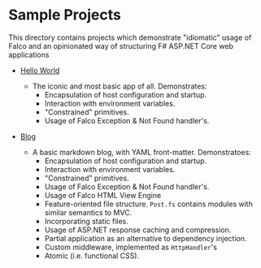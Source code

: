 # Sample Projects

This directory contains projects which demonstrate "idiomatic" usage of Falco and an opinionated way of structuring F# ASP.NET Core web applications

- [Hello World][1]
	- The iconic and most basic app of all. Demonstrates:
		- Encapsulation of host configuration and startup.
		- Interaction with environment variables.
		- "Constrained" primitives.
		- Usage of Falco Exception & Not Found handler's.

- [Blog][2]
	- A basic markdown blog, with YAML front-matter. Demonstratoes:
		- Encapsulation of host configuration and startup.
		- Interaction with environment variables.
		- "Constrained" primitives.
		- Usage of Falco Exception & Not Found handler's. 
		- Usage of Falco HTML View Engine
		- Feature-oriented file structure. `Post.fs` contains modules with similar semantics to MVC.
		- Incorporating static files.
		- Usage of ASP.NET response caching and compression.
		- Partial application as an alternative to dependency injection.
		- Custom middleware, implemented as `HttpHandler`'s
		- Atomic (i.e. functional CSS).


[1]: https://github.com/pimbrouwers/Falco/tree/master/samples/HelloWorld
[2]: https://github.com/pimbrouwers/Falco/tree/master/samples/Blog

